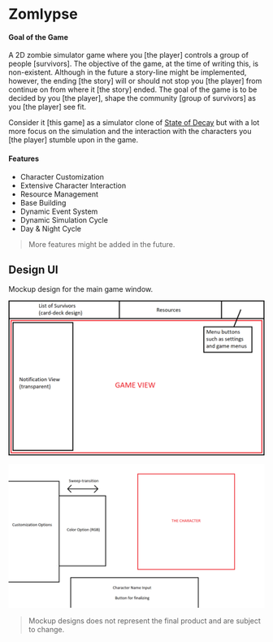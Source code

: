 # Zomlypse

#### Goal of the Game

A 2D zombie simulator game where you [the player] controls a group of people [survivors]. The objective of the game, at the time of writing this, is non-existent. Although in the future a story-line might be implemented, however, the ending [the story] will or should not stop you [the player] from continue on from where it [the story] ended. The goal of the game is to be decided by you [the player], shape the community [group of survivors] as you [the player] see fit. 

Consider it [this game] as a simulator clone of [State of Decay](https://en.wikipedia.org/wiki/State_of_Decay_(video_game) "Wiki page") but with a lot more focus on the simulation and the interaction with the characters you [the player] stumble upon in the game.

#### Features

* Character Customization
* Extensive Character Interaction 
* Resource Management
* Base Building
* Dynamic Event System
* Dynamic Simulation Cycle
* Day & Night Cycle

> More features might be added in the future.

## Design UI

Mockup design for the main game window.

![game](https://github.com/ZitaRR/Zomlypse/blob/master/Resources/game_window.png)

![character creation](https://github.com/ZitaRR/Zomlypse/blob/dev/Resources/character_creation_window.png)

> Mockup designs does not represent the final product and are subject to change.
